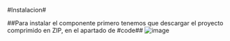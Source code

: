 #Instalacion#

##Para instalar el componente primero tenemos que descargar el proyecto comprimido en ZIP, en el apartado de #code##
![image](https://github.com/user-attachments/assets/a516d4c3-21af-4aba-ae08-b680273398be)

